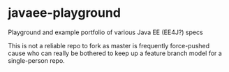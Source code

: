 # javaee-playground
Playground and example portfolio of various Java EE (EE4J?) specs

This is not a reliable repo to fork as master is frequently force-pushed cause who can really be bothered to keep up a feature branch model for a single-person repo.
